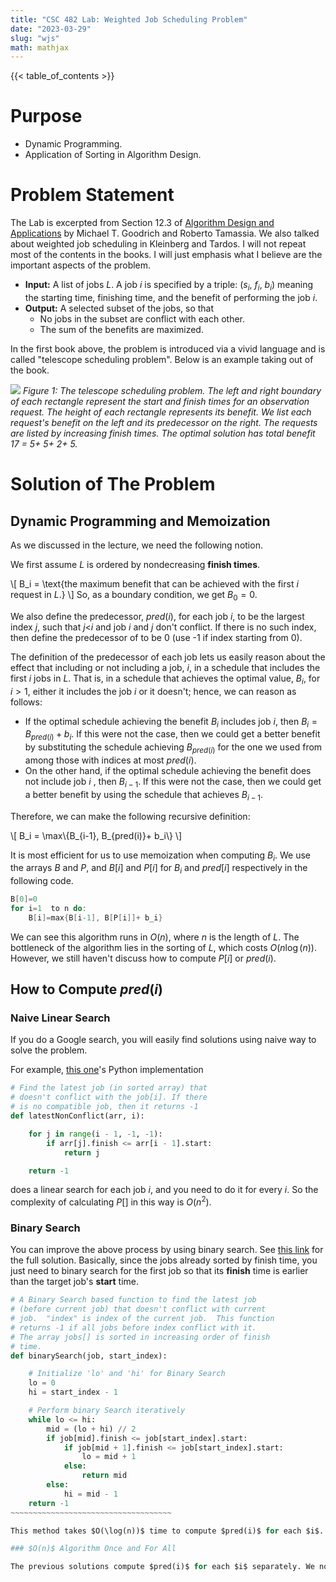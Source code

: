 ```yaml
---
title: "CSC 482 Lab: Weighted Job Scheduling Problem"
date: "2023-03-29"
slug: "wjs"
math: mathjax
---
```


{{< table_of_contents >}}

# Purpose

 - Dynamic Programming.
 - Application of Sorting in Algorithm Design.

# Problem Statement

The Lab is excerpted from Section 12.3 of [Algorithm Design and Applications](https://canvas.projekti.info/ebooks/Algorithm%20Design%20and%20Applications%5BA4%5D.pdf) by Michael T. Goodrich and Roberto Tamassia. We also talked about weighted job scheduling in Kleinberg and Tardos. I will not repeat most of the contents in the books. I will just emphasis what I believe are the important aspects of the problem.

- **Input:** A list of jobs $L$. A job $i$ is specified by a triple: ($s_i$, $f_i$, $b_i$) meaning the starting time, finishing time, and the benefit of performing the job $i$.
- **Output:** A selected subset of the jobs, so that
    - No jobs in the subset are conflict with each other.
    - The sum of the benefits are maximized.

In the first book above, the problem is introduced via a vivid language and is called "telescope scheduling problem". Below is an example taking out of the book.

![](/images/wjs_example.png)
*Figure 1: The telescope scheduling problem. The left and right boundary of each rectangle represent the start and finish times for an observation request. The height of each rectangle represents its benefit. We list each request's benefit on the left and its predecessor on the right. The requests are listed by increasing finish times. The optimal solution has total benefit 17 = 5+ 5+ 2+ 5.*

# Solution of The Problem

## Dynamic Programming and Memoization

As we discussed in the lecture, we need the following notion.

We first assume $L$ is ordered by nondecreasing **finish times**.

\\[
    B_i = \text{the maximum benefit that can be achieved with the first $i$ request in $L$.}
\\]
So, as a boundary condition, we get $B_0=0$.

We also define the predecessor, $pred(i)$, for each job $i$, to be the largest index $j$, such that $j$<$i$ and job $i$ and $j$ don't conflict.  If there is no such index, then define the predecessor of to be 0 (use -1 if index starting from 0).

The definition of the predecessor of each job lets us easily reason about the effect that including or not including a job, $i$, in a schedule that includes the first $i$ jobs in $L$. That is, in a schedule that achieves the optimal value, $B_i$, for $i>1$, either it includes the job $i$ or it doesn't; hence, we can reason as follows:

- If the optimal schedule achieving the benefit $B_i$ includes job $i$, then $B_i= B_{pred(i)} + b_i$. If this were not the case, then we could get a better benefit by substituting the schedule achieving $B_{pred(i)}$ for the one we used from among those with indices at most $pred(i)$.
- On the other hand, if the optimal schedule achieving the benefit does not include job $i$ , then $B_{i-1}$. If this were not the case, then we could get a better benefit by using the schedule that achieves $B_{i-1}$.

Therefore, we can make the following recursive definition:


\\[
  B_i  = \max\\{B_{i-1}, B_{pred(i)}+ b_i\\}
\\]

It is most efficient for us to use memoization when computing $B_i$. We use the arrays $B$ and $P$, and $B[i]$ and $P[i]$ for $B_i$ and $pred[i]$ respectively in the following code.

~~~~~~~~~~~~~~~~~~~~~~~~~~~~~~~~~~~~~~~c linenumbers
B[0]=0
for i=1  to n do:
    B[i]=max{B[i-1], B[P[i]]+ b_i}
~~~~~~~~~~~~~~~~~~~~~~~~~~~~~~~~~~~~~~~

We can see this algorithm runs in $O(n)$, where $n$ is the length of $L$. The bottleneck of the algorithm lies in the sorting of $L$, which costs $O(n\log(n))$. However, we still haven't discuss how to compute $P[i]$ or $pred(i)$.

## How to Compute $pred(i)$

### Naive Linear Search
If you do a Google search, you will easily find solutions using naive way to solve the problem.

For example, [this one](https://www.geeksforgeeks.org/weighted-job-scheduling/)'s Python implementation

~~~~~~~~~~~~~~~~~~~~~~~~~~~~~~~~~~~~~~~python linenumbers
# Find the latest job (in sorted array) that
# doesn't conflict with the job[i]. If there
# is no compatible job, then it returns -1
def latestNonConflict(arr, i):

    for j in range(i - 1, -1, -1):
        if arr[j].finish <= arr[i - 1].start:
            return j

    return -1

~~~~~~~~~~~~~~~~~~~~~~~~~~~~~~~~~~~~~~~
does a linear search for each job $i$, and you need to do it for every $i$. So the complexity of calculating $P[]$ in this way is $O(n^2)$.

### Binary Search

You can improve the above process by using binary search. See [this link](https://www.geeksforgeeks.org/weighted-job-scheduling-log-n-time/) for the full solution. Basically, since the jobs already sorted by finish time, you just need to binary search for the first job so that its **finish** time is earlier than the target job's **start** time.

~~~~~~~~~~~~~~~~~~~~~~~~~~~~~~~~~~~~~~~python linenumbers
# A Binary Search based function to find the latest job
# (before current job) that doesn't conflict with current
# job.  "index" is index of the current job.  This function
# returns -1 if all jobs before index conflict with it.
# The array jobs[] is sorted in increasing order of finish
# time.
def binarySearch(job, start_index):

    # Initialize 'lo' and 'hi' for Binary Search
    lo = 0
    hi = start_index - 1

    # Perform binary Search iteratively
    while lo <= hi:
        mid = (lo + hi) // 2
        if job[mid].finish <= job[start_index].start:
            if job[mid + 1].finish <= job[start_index].start:
                lo = mid + 1
            else:
                return mid
        else:
            hi = mid - 1
    return -1
~~~~~~~~~~~~~~~~~~~~~~~~~~~~~~~~~~~~

This method takes $O(\log(n))$ time to compute $pred(i)$ for each $i$. So in total it costs $O(n\log(n))$ time.

### $O(n)$ Algorithm Once and For All

The previous solutions compute $pred(i)$ for each $i$ separately. We now introduce a method to compute $pred(i)$ for all $i$ all at once.
